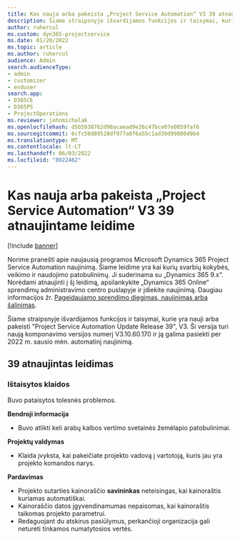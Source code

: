 ```yaml
---
title: Kas nauja arba pakeista „Project Service Automation“ V3 39 atnaujintame leidime
description: Šiame straipsnyje išvardijamos funkcijos ir taisymai, kuriuos galima rasti 39 naujinimo leidime Microsoft Dynamics 365 Project Service Automation, V3.
author: ruhercul
ms.custom: dyn365-projectservice
ms.date: 01/20/2022
ms.topic: article
ms.author: ruhercul
audience: Admin
search.audienceType:
- admin
- customizer
- enduser
search.app:
- D365CE
- D365PS
- ProjectOperations
ms.reviewer: johnmichalak
ms.openlocfilehash: d5b5938762d98acaead9e26c47bce07e0059faf6
ms.sourcegitcommit: 6cfc50d89528df977a8f6a55c1ad39d99800d9b4
ms.translationtype: MT
ms.contentlocale: lt-LT
ms.lasthandoff: 06/03/2022
ms.locfileid: "8922462"
---
```

# <a name="whats-new-or-changed-in-project-service-automation-update-release-39-v3"></a>Kas nauja arba pakeista „Project Service Automation“ V3 39 atnaujintame leidime

[!include [banner](../includes/psa-now-project-operations.md)]

Norime pranešti apie naujausią programos Microsoft Dynamics 365 Project Service Automation naujinimą. Šiame leidime yra kai kurių svarbių kokybės, veikimo ir naudojimo patobulinimų. Ji suderinama su „Dynamics 365 9.x“. Norėdami atnaujinti į šį leidimą, apsilankykite „Dynamics 365 Online“ sprendimų administravimo centro puslapyje ir įdiekite naujinimą. Daugiau informacijos žr. [Pageidaujamo sprendimo diegimas, naujinimas arba šalinimas](/power-platform/admin/install-remove-preferred-solution).

Šiame straipsnyje išvardijamos funkcijos ir taisymai, kurie yra nauji arba pakeisti "Project Service Automation Update Release 39", V3. Ši versija turi naują komponavimo versijos numerį V3.10.60.170 ir ją galima pasiekti per 2022 m. sausio mėn. automatinį naujinimą.

## <a name="update-release-39"></a>39 atnaujintas leidimas

### <a name="bug-fixes"></a>Ištaisytos klaidos

Buvo pataisytos tolesnės problemos.

**Bendroji informacija**

- Buvo atlikti keli arabų kalbos vertimo svetainės žemėlapio patobulinimai.

**Projektų valdymas**

- Klaida įvyksta, kai pakeičiate projekto vadovą į vartotoją, kuris jau yra projekto komandos narys.

**Pardavimas**

- Projekto sutarties kainoraščio **savininkas** neteisingas, kai kainoraštis kuriamas automatiškai. 
- Kainoraščio datos įgyvendinamumas nepaisomas, kai kainoraštis taikomas projekto parametrui.
- Redaguojant du atskirus pasiūlymus, perkančioji organizacija gali neturėti tinkamos numatytosios vertės.
